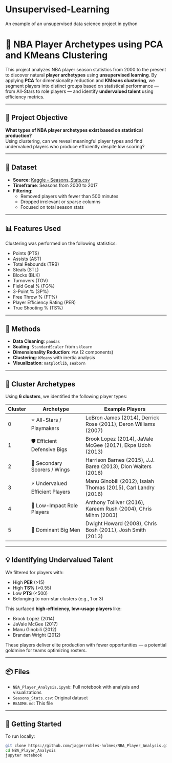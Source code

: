 # Unsupervised-Learning
An example of an unsupervised data science project in python

# 🏀 NBA Player Archetypes using PCA and KMeans Clustering

This project analyzes NBA player season statistics from 2000 to the present to discover natural **player archetypes** using **unsupervised learning**. By applying **PCA** for dimensionality reduction and **KMeans clustering**, we segment players into distinct groups based on statistical performance — from All-Stars to role players — and identify **undervalued talent** using efficiency metrics.

---

## 🎯 Project Objective

**What types of NBA player archetypes exist based on statistical production?**  
Using clustering, can we reveal meaningful player types and find undervalued players who produce efficiently despite low scoring?

---

## 📁 Dataset

- **Source**: [Kaggle - Seasons_Stats.csv](https://www.kaggle.com/datasets/drgilermo/nba-players-stats)
- **Timeframe**: Seasons from 2000 to 2017
- **Filtering**:
  - Removed players with fewer than 500 minutes
  - Dropped irrelevant or sparse columns
  - Focused on total season stats

---

## 📊 Features Used

Clustering was performed on the following statistics:
- Points (PTS)
- Assists (AST)
- Total Rebounds (TRB)
- Steals (STL)
- Blocks (BLK)
- Turnovers (TOV)
- Field Goal % (FG%)
- 3-Point % (3P%)
- Free Throw % (FT%)
- Player Efficiency Rating (PER)
- True Shooting % (TS%)

---

## 🧠 Methods

- **Data Cleaning**: `pandas`
- **Scaling**: `StandardScaler` from `sklearn`
- **Dimensionality Reduction**: `PCA` (2 components)
- **Clustering**: `KMeans` with inertia analysis
- **Visualization**: `matplotlib`, `seaborn`

---

## 🔎 Cluster Archetypes

Using **6 clusters**, we identified the following player types:

| Cluster | Archetype | Example Players |
|---------|-----------|-----------------|
| 0 | ⭐ All-Stars / Playmakers | LeBron James (2014), Derrick Rose (2011), Deron Williams (2007) |
| 1 | 🛡️ Efficient Defensive Bigs | Brook Lopez (2014), JaVale McGee (2017), Ekpe Udoh (2013) |
| 2 | 🎯 Secondary Scorers / Wings | Harrison Barnes (2015), J.J. Barea (2013), Dion Waiters (2016) |
| 3 | ⚡ Undervalued Efficient Players | Manu Ginobili (2012), Isaiah Thomas (2015), Carl Landry (2016) |
| 4 | 🔁 Low-Impact Role Players | Anthony Tolliver (2016), Kareem Rush (2004), Chris Mihm (2003) |
| 5 | 🧱 Dominant Big Men | Dwight Howard (2008), Chris Bosh (2011), Josh Smith (2013) |

---

## 💡 Identifying Undervalued Talent

We filtered for players with:
- High **PER** (>15)
- High **TS%** (>0.55)
- Low **PTS** (<500)
- Belonging to non-star clusters (e.g., 1 or 3)

This surfaced **high-efficiency, low-usage players** like:
- Brook Lopez (2014)
- JaVale McGee (2017)
- Manu Ginobili (2012)
- Brandan Wright (2012)

These players deliver elite production with fewer opportunities — a potential goldmine for teams optimizing rosters.

---

## 📦 Files

- `NBA_Player_Analysis.ipynb`: Full notebook with analysis and visualizations
- `Seasons_Stats.csv`: Original dataset
- `README.md`: This file

---

## 🚀 Getting Started

To run locally:

```bash
git clone https://github.com/jaggerrobles-holmes/NBA_Player_Analysis.git
cd NBA_Player_Analysis
jupyter notebook
